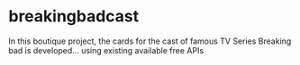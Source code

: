 # breakingbadcast
In this boutique project, the cards for the cast of famous TV Series Breaking bad is developed... using existing available free APIs
